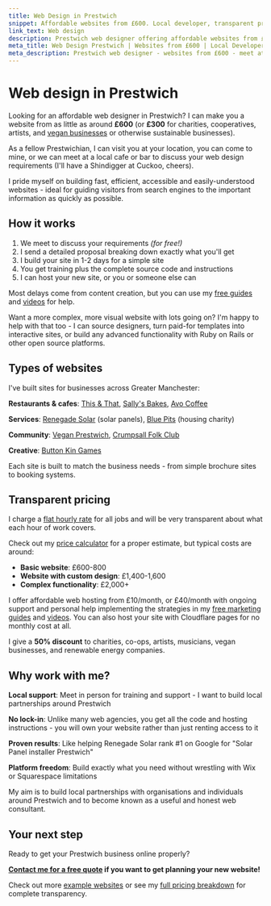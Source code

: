 ```yaml
---
title: Web Design in Prestwich
snippet: Affordable websites from £600. Local developer, transparent pricing, you own the code.
link_text: Web design
description: Prestwich web designer offering affordable websites from £600. 20+ years experience. Meet in person, transparent pricing, you keep the code.
meta_title: Web Design Prestwich | Websites from £600 | Local Developer
meta_description: Prestwich web designer - websites from £600 - meet at Cuckoo for a brew - 20+ years building sites - you own all the code - 50% off for charities
---
```


# Web design in Prestwich

Looking for an affordable web designer in Prestwich? I can make you a website from as little as around **£600** (or **£300** for charities, cooperatives, artists, and [vegan businesses](/services/vegan-business-websites/#content) or otherwise sustainable businesses).

As a fellow Prestwichian, I can visit you at your location, you can come to mine, or we can meet at a local cafe or bar to discuss your web design requirements (I'll have a Shindigger at Cuckoo, cheers).

I pride myself on building fast, efficient, accessible and easily-understood websites - ideal for guiding visitors from search engines to the important information as quickly as possible.

## How it works

1. We meet to discuss your requirements _(for free!)_
2. I send a detailed proposal breaking down exactly what you'll get
3. I build your site in 1-2 days for a simple site
4. You get training plus the complete source code and instructions
5. I can host your new site, or you or someone else can

Most delays come from content creation, but you can use my [free guides](/guides/) and [videos](/videos/) for help.

Want a more complex, more visual website with lots going on? I'm happy to help with that too - I can source designers, turn paid-for templates into interactive sites, or build any advanced functionality with Ruby on Rails or other open source platforms.

## Types of websites

I've built sites for businesses across Greater Manchester:

**Restaurants & cafes**: [This & That](/examples/this-and-that/), [Sally's Bakes](/examples/sallys-bakes/), [Avo Coffee](/examples/avo-coffee/)

**Services**: [Renegade Solar](/examples/renegade-solar/) (solar panels), [Blue Pits](/examples/blue-pits/) (housing charity)

**Community**: [Vegan Prestwich](/examples/vegan-prestwich/), [Crumpsall Folk Club](/examples/crumpsall-folk-club/)

**Creative**: [Button Kin Games](/examples/button-kin/)

Each site is built to match the business needs - from simple brochure sites to booking systems.

## Transparent pricing

I charge a [flat hourly rate](/prices/) for all jobs and will be very transparent about what each hour of work covers.

Check out my [price calculator](/price-calculator/) for a proper estimate, but typical costs are around:

- **Basic website**: £600-800
- **Website with custom design**: £1,400-1,600
- **Complex functionality**: £2,000+

I offer affordable web hosting from £10/month, or £40/month with ongoing support and personal help implementing the strategies in my [free marketing guides](/guides/) and [videos](/videos/). You can also host your site with Cloudflare pages for no monthly cost at all.

I give a **50% discount** to charities, co-ops, artists, musicians, vegan businesses, and renewable energy companies.

## Why work with me?

**Local support**: Meet in person for training and support - I want to build local partnerships around Prestwich

**No lock-in**: Unlike many web agencies, you get all the code and hosting instructions - you will own your website rather than just renting access to it

**Proven results**: Like helping Renegade Solar rank #1 on Google for "Solar Panel installer Prestwich"

**Platform freedom**: Build exactly what you need without wrestling with Wix or Squarespace limitations

My aim is to build local partnerships with organisations and individuals around Prestwich and to become known as a useful and honest web consultant.

## Your next step

Ready to get your Prestwich business online properly?

**[Contact me for a free quote](/contact/) if you want to get planning your new website!**

Check out more [example websites](/examples/) or see my [full pricing breakdown](/prices/) for complete transparency.
